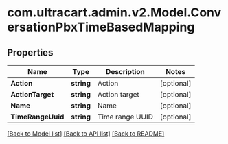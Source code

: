 # com.ultracart.admin.v2.Model.ConversationPbxTimeBasedMapping
## Properties

Name | Type | Description | Notes
------------ | ------------- | ------------- | -------------
**Action** | **string** | Action | [optional] 
**ActionTarget** | **string** | Action target | [optional] 
**Name** | **string** | Name | [optional] 
**TimeRangeUuid** | **string** | Time range UUID | [optional] 


[[Back to Model list]](../README.md#documentation-for-models) [[Back to API list]](../README.md#documentation-for-api-endpoints) [[Back to README]](../README.md)

